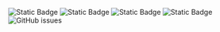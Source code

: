 ![Static Badge](https://img.shields.io/badge/blacklists-60-000000) ![Static Badge](https://img.shields.io/badge/blacklisted-2587121-cc0000) ![Static Badge](https://img.shields.io/badge/whitelisted-2244-00CC00) ![Static Badge](https://img.shields.io/badge/streaming_blacklist-28107-000000) ![GitHub issues](https://img.shields.io/github/issues/fabriziosalmi/blacklists)
